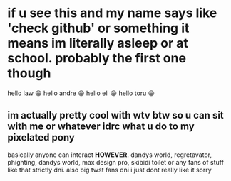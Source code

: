 # if u see this and my name says like 'check github' or something it means im literally asleep or at school. probably the first one though
hello law 😁 hello andre 😁 hello eli 😁 hello toru 😁

## im actually pretty cool with wtv btw so u can sit with me or whatever idrc what u do to my pixelated pony

basically anyone can interact
**HOWEVER**. dandys world, regretavator, phighting, dandys world, max design pro, skibidi toilet or any fans of stuff like that strictly dni.
also big twst fans dni i just dont really like it sorry
